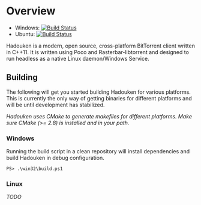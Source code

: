 # Overview

 * Windows: [![Build Status](https://builds.nullreferenceexception.se/app/rest/builds/buildType:id:hadouken_core_ContinuousWindows/statusIcon)](https://builds.nullreferenceexception.se/viewType.html?buildTypeId=hadouken_core_ContinuousWindows&guest=1)
 * Ubuntu: [![Build Status](https://builds.nullreferenceexception.se/app/rest/builds/buildType:id:hadouken_core_ContinuousUbuntu/statusIcon)](https://builds.nullreferenceexception.se/viewType.html?buildTypeId=hadouken_core_ContinuousUbuntu&guest=1)

Hadouken is a modern, open source, cross-platform BitTorrent client written in C++11. It is written using Poco and Rasterbar-libtorrent and designed to run headless as a native Linux daemon/Windows Service.

## Building

The following will get you started building Hadouken for various platforms. This is currently the only way of getting binaries for different platforms and will be until development has stabilized.

*Hadouken uses CMake to generate makefiles for different platforms. Make sure CMake (>= 2.8) is installed and in your path.*

### Windows

Running the build script in a clean repository will install dependencies and build Hadouken in debug configuration.

```posh
PS> .\win32\build.ps1
```

### Linux

*TODO*
